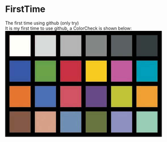 # FirstTime
The first time using github (only try)  
It is my first time to use github, a ColorCheck is shown below:
![Image text](https://github.com/deepxzy/FirstTime/blob/master/img/Color%20Checker.png)
